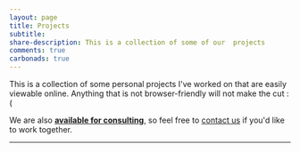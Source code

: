 ```yaml
---
layout: page
title: Projects
subtitle: 
share-description: This is a collection of some of our  projects
comments: true
carbonads: true
---
```


This is a collection of some personal projects I've worked on that are easily viewable online. Anything that is not browser-friendly will not make the cut :(

We are also [**available for consulting**](/shiny), so feel free to [contact us](/contact) if you'd like to work together. 

---

